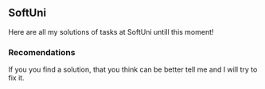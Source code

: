 ## SoftUni
Here are all my solutions of tasks at SoftUni untill this moment!
### Recomendations
If you you find a solution, that you think can be better tell me and I will try to fix it.
